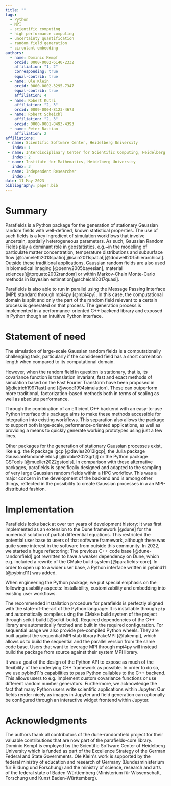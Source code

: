 ```yaml
---
title: ""
tags:
  - Python
  - MPI
  - scientific computing
  - high performance computing
  - uncertainty quantification
  - random field generation
  - circulant embedding
authors:
  - name: Dominic Kempf
    orcid: 0000-0002-6140-2332
    affiliation: "1, 2"
    corresponding: true
    equal-contrib: true
  - name: Ole Klein
    orcid: 0000-0002-3295-7347
    equal-contrib: true
    affiliation: 4
  - name: Robert Kutri
    affiliation: "2, 3"
    orcid: 0009-0004-8123-4673
  - name: Robert Scheichl
    affiliation: "2, 3"
    orcid: 0000-0001-8493-4393
  - name: Peter Bastian
    affiliation: 2
affiliations:
 - name: Scientific Software Center, Heidelberg University
   index: 1
 - name: Interdisciplinary Center for Scientific Computing, Heidelberg University
   index: 2
 - name: Institute for Mathematics, Heidelberg University
   index: 3
 - name: Independent Researcher
   index: 4
date: 11 May 2023
bibliography: paper.bib
---
```


# Summary

Parafields is a Python package for the generation of stationary Gaussian random
fields with well-defined, known statistical properties. The use of such fields
is a key ingredient of simulation workflows that involve uncertain, spatially
heterogeneous parameters. As such, Gaussian Random Fields play a dominant role
in geostatistics, e.g.~in the modelling of particulate matter concentration,
temperature distributions and subsurface flow
[@cameletti2013spatio][@sain2011spatial][@dodwell2015hierarchical]. Outside
these traditional applications, Gaussian random fields are also
used in biomedical imaging [@penny2005bayesian],
material sciences[@torquato2002random] or within Markov-Chain Monte-Carlo methods
in Bayesian estimation[@scheichl2017quasi].

Parafields is also able to run in parallel using the Message Passing Interface (MPI) standard through mpi4py [@mpi4py].
In this case, the computational domain is split and only the part of the random field relevant
to a certain process is generated on that process. The generation process is implemented in a performance-oriented
C++ backend library and exposed in Python though an intuitive Python interface.

# Statement of need

The simulation of large-scale Gaussian random fields is a computationally
challenging task, particularly if the considered field has a short correlation
length when compared to its computational domain.

However, when the random field in question is stationary, that is, its covariance
function is translation invariant, fast and exact methods of simulation based on the
Fast Fourier Transform have been proposed in [@dietrich1997fast] and
[@wood1994simulation]. These can outperform more traditional, factorization-based
methods both in terms of scaling as well as absolute performance.

Through the combination of an efficient C++ backend
with an easy-to-use Python interface this package aims to make these methods accessible
for integration into existing workflows. This separation also allows the package
to support both large-scale, peformance-oriented applications, as well as providing
a means to quickly generate working prototypes using just a few lines.

Other packages for the generation of stationary Gaussian processes exist, like e.g. the R package lgcp [@davies2013lgcp],
the Julia package GaussianRandomFields.jl [@robbe2023grfjl] or the Python package GSTools [@mueller2022gstools].
In comparison with these alternative packages, parafields is specifically
designed and adapted to the sampling of very large Gaussian random fields
within a HPC workflow. This was a major concern in the development of the backend
and is among other things, reflected in the possibility to create Gaussian processes in a an
MPI-distributed fashion.




# Implementation

Parafields looks back at over ten years of development history: It was first implemented as an extension to the
Dune framework [@dune] for the numerical solution of partial differential equations. This restricted the potential
user base to users of that software framework, although there was quite some interest in the software from outside this community.
In 2022, we started a huge refactoring: The previous C++ code base [@dune-randomfield] got rewritten to have a weaker dependency on Dune, which
e.g. included a rewrite of the CMake build system [@parafields-core]. In order to open up to a wider user base, a Python interface written in pybind11 [@pybind11] was added.

When engineering the Python package, we put special emphasis on the following usability aspects: Installability, customizability and embedding into existing user workflows.

The recommended installation procedure for parafields is perfectly aligned with the state-of-the-art of the Python language: It is installable through `pip` and automatically compiles using the CMake build system of the project through scikit-build [@scikit-build]. Required dependencies of the C++ library are automatically fetched and built in the required configuration. For sequential usage we also provide
pre-compiled Python wheels. They are built against the sequential MPI stub library FakeMPI [@fakempi], which allows us to build the sequential and the parallel version from the same code base. Users that want to leverage MPI through mpi4py will instead build the package from source against their system MPI library.

It was a goal of the design of the Python API to expose as much of the flexibility of the underlying C++ framework as possible.
In order to do so, we use pybind11's capabilities to pass Python callables to the C++ backend.
This allows users to e.g. implement custom covariance functions or use different random number generators.
Furthermore, we acknowledge the fact that many Python users write scientific applications within Jupyter: Our fields render nicely as images in Jupyter and field generation can optionally be configured
through an interactive widget frontend within Jupyter.


# Acknowledgments

The authors thank all contributors of the dune-randomfield project for their valuable contributions that are now part of the parafields-core library.
Dominic Kempf is employed by the Scientific Software Center of Heidelberg University which is funded as part of the Excellence Strategy of the German Federal and State Governments.
Ole Klein's work is supported by the federal ministry of education and research
of Germany (Bundesministerium für Bildung und Forschung) and the ministry of science, research
and arts of the federal state of Baden-Württemberg (Ministerium für Wissenschaft, Forschung und Kunst Baden-Württemberg).
